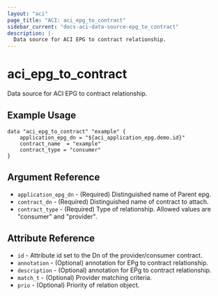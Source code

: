 ```yaml
---
layout: "aci"
page_title: "ACI: aci_epg_to_contract"
sidebar_current: "docs-aci-data-source-epg_to_contract"
description: |-
  Data source for ACI EPG to contract relationship.
---
```


# aci_epg_to_contract

Data source for ACI EPG to contract relationship.

## Example Usage

```hcl
data "aci_epg_to_contract" "example" {
    application_epg_dn = "${aci_application_epg.demo.id}"
    contract_name  = "example"
    contract_type = "consumer"
}
```

## Argument Reference

- `application_epg_dn` - (Required) Distinguished name of Parent epg.
- `contract_dn` - (Required) Distinguished name of contract to attach.
- `contract_type` - (Required) Type of relationship. Allowed values are "consumer" and "provider".

## Attribute Reference

- `id` - Attribute id set to the Dn of the provider/consumer contract.
- `annotation` - (Optional) annotation for EPg to contract relationship.
- `description` - (Optional) annotation for EPg to contract relationship.
- `match_t` - (Optional) Provider matching criteria.
- `prio` - (Optional) Priority of relation object.
